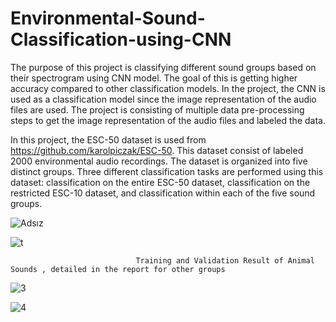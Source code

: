 # Environmental-Sound-Classification-using-CNN

The purpose of this project is classifying different sound
groups based on their spectrogram using CNN model. The
goal of this is getting higher accuracy compared to other
classification models. In the project, the CNN is used as
a classification model since the image representation of the
audio files are used. The project is consisting of multiple data
pre-processing steps to get the image representation of the
audio files and labeled the data.

In this project, the ESC-50 dataset is used from https://github.com/karolpiczak/ESC-50. This dataset
consist of labeled 2000 environmental audio recordings. The
dataset is organized into five distinct groups. Three different
classification tasks are performed using this dataset: classification on the entire ESC-50 dataset, classification on the
restricted ESC-10 dataset, and classification within each of
the five sound groups. 


![Adsız](https://github.com/feritcgulten/Environmental-Sound-Classification-using-CNN/assets/14100704/27b7dbb4-984f-4223-a3af-f0a8ae975a09)

![t](https://github.com/feritcgulten/Environmental-Sound-Classification-using-CNN/assets/14100704/443d3e3a-df3b-43f7-a7a4-b2b2f71af242) 

                                Training and Validation Result of Animal Sounds , detailed in the report for other groups

![3](https://github.com/feritcgulten/Environmental-Sound-Classification-using-CNN/assets/14100704/7163f1e3-8a23-48a7-ae90-9e3be49e560a)

![4](https://github.com/feritcgulten/Environmental-Sound-Classification-using-CNN/assets/14100704/dc756b0b-014d-4bab-b764-373a7617c8fc)


